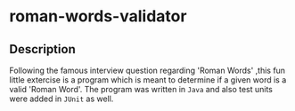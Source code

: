 # roman-words-validator

## Description 
Following the famous interview question regarding 'Roman Words' ,this fun little extercise is a program which is meant to determine if a given word is
a valid 'Roman Word'.
The program was written in `Java` and also test units were added in `JUnit` as well.
